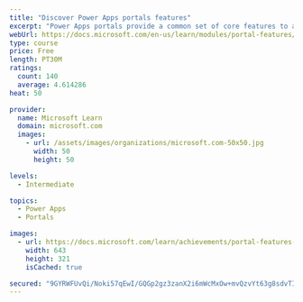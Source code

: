 ```yaml
---
title: "Discover Power Apps portals features"
excerpt: "Power Apps portals provide a common set of core features to app makers to build powerful portal applications. Numerous Power Apps features map directly to Microsoft Dynamics 365 apps that are specific to particular business requirements and external audiences. Other Dynamics 365 applications, such as Marketing and Supply Chain Management, also use components of portals or alternate technologies."
webUrl: https://docs.microsoft.com/en-us/learn/modules/portal-features/
type: course
price: Free
length: PT30M
ratings:
  count: 140
  average: 4.614286
heat: 50

provider:
  name: Microsoft Learn
  domain: microsoft.com
  images:
    - url: /assets/images/organizations/microsoft.com-50x50.jpg
      width: 50
      height: 50

levels:
  - Intermediate

topics:
  - Power Apps
  - Portals

images:
  - url: https://docs.microsoft.com/learn/achievements/portal-features-social.png
    width: 643
    height: 321
    isCached: true

secured: "9GYRWFUvQi/Noki57qEwI/GQGp2gz3zanX2i6mWcMxOw+mvQzvYt63g8sdvTIYvviYDgBfsPFGttBaw2EIqHMTvqitfiaXilPc63zzdrVEwa5NPjHbOLnthEATVMHqeSP7PGKi9BOY7LjhOEj/+wVp+U0B+xcqL2yeWmlZqCcN9yAPPYdeGNP80659RsvjrG0efnPv0aBVuAvzwrP01AWvYnzOEJKr9G04bENAVQD545X3UNLYmBB76UNJfUy/enXLih576BTe4XATrA2mlNt0V2l7YhVAxR+DqB8BRWIgVtZ5X9hdQvsB5D88jyRU/59VWjtyNwr8fhrrItWCtGuO0XgpTHQImIMsrvSnTauWYhr2gKpvrPaC7WN90sMWrxf8VVq2px89a+PvvmNXY7jrqBhulJx/+sUWHwRyw4CiY=;xSNlqQpCF/lrMbqsKD3Z/g=="
---
```


